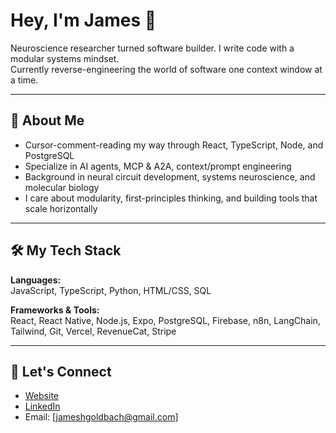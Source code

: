 # Hey, I'm James 👋

Neuroscience researcher turned software builder. I write code with a modular systems mindset.  
Currently reverse-engineering the world of software one context window at a time.

---

## 🧠 About Me

- Cursor-comment-reading my way through React, TypeScript, Node, and PostgreSQL
- Specialize in AI agents, MCP & A2A, context/prompt engineering
- Background in neural circuit development, systems neuroscience, and molecular biology
- I care about modularity, first-principles thinking, and building tools that scale horizontally

---

## 🛠 My Tech Stack

**Languages:**  
JavaScript, TypeScript, Python, HTML/CSS, SQL

**Frameworks & Tools:**  
React, React Native, Node.js, Expo, PostgreSQL, Firebase, n8n, LangChain, Tailwind, Git, Vercel, RevenueCat, Stripe

---

## 🤝 Let's Connect

- [Website](https://statespacedesign.com/)
- [LinkedIn](https://www.linkedin.com/in/james-goldbach-b8b08a288/)
- Email: [jameshgoldbach@gmail.com]
